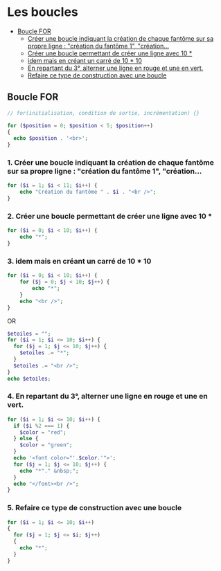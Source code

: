 # Les boucles

<!-- TOC -->

- [Boucle FOR](#boucle-for)
  - [Créer une boucle indiquant la création de chaque fantôme sur sa propre ligne : "création du fantôme 1", "création…](#créer-une-boucle-indiquant-la-création-de-chaque-fantôme-sur-sa-propre-ligne--création-du-fantôme-1-création)
  - [Créer une boucle permettant de créer une ligne avec 10 *](#créer-une-boucle-permettant-de-créer-une-ligne-avec-10-)
  - [idem mais en créant un carré de 10 * 10](#idem-mais-en-créant-un-carré-de-10--10)
  - [En repartant du 3°, alterner une ligne en rouge et une en vert.](#en-repartant-du-3°-alterner-une-ligne-en-rouge-et-une-en-vert)
  - [Refaire ce type de construction avec une boucle](#refaire-ce-type-de-construction-avec-une-boucle)

<!-- /TOC -->

## Boucle FOR

```php
// for(initialisation, condition de sortie, incrémentation) {}

for ($position = 0; $position < 5; $position++)
{
  echo $position . '<br>';
}
```

### 1. Créer une boucle indiquant la création de chaque fantôme sur sa propre ligne : "création du fantôme 1", "création…

```php
for ($i = 1; $i < 11; $i++) {
    echo "Création du fantôme " . $i . "<br />";
}
```

### 2. Créer une boucle permettant de créer une ligne avec 10 *

```php
for ($i = 0; $i < 10; $i++) {
    echo "*";
}
```

### 3. idem mais en créant un carré de 10 * 10

```php
for ($i = 0; $i < 10; $i++) {
    for ($j = 0; $j < 10; $j++) {
        echo "*";
    }
    echo "<br />";
}
```

OR

```php
$etoiles = "";
for ($i = 1; $i <= 10; $i++) {
  for ($j = 1; $j <= 10; $j++) {
    $etoiles .= "*";
  }
  $etoiles .= "<br />";
}
echo $etoiles;
```

### 4. En repartant du 3°, alterner une ligne en rouge et une en vert.

```php
for ($i = 1; $i <= 10; $i++) {
  if ($i %2 === 1) {
    $color = "red";
  } else {
    $color = "green";
  }
  echo '<font color="'.$color.'">';
  for ($j = 1; $j <= 10; $j++) {
    echo "*"." &nbsp;";
  }
  echo "</font><br />";
}
```

### 5. Refaire ce type de construction avec une boucle

```php
for ($i = 1; $i <= 10; $i++)
{
  for ($j = 1; $j <= $i; $j++)
  {
    echo "*";
  }
}
```
